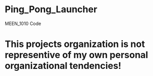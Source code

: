 # Ping_Pong_Launcher
MEEN_1010 Code

# This projects organization is not representive of my own personal organizational tendencies!
